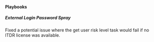 
#### Playbooks

##### External Login Password Spray

Fixed a potential issue where the get user risk level task would fail if no ITDR license was available.
